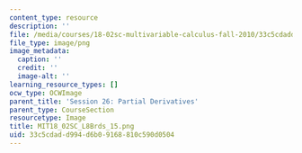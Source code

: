 ```yaml
---
content_type: resource
description: ''
file: /media/courses/18-02sc-multivariable-calculus-fall-2010/33c5cdadd994d6b09168810c590d0504_MIT18_02SC_L8Brds_15.png
file_type: image/png
image_metadata:
  caption: ''
  credit: ''
  image-alt: ''
learning_resource_types: []
ocw_type: OCWImage
parent_title: 'Session 26: Partial Derivatives'
parent_type: CourseSection
resourcetype: Image
title: MIT18_02SC_L8Brds_15.png
uid: 33c5cdad-d994-d6b0-9168-810c590d0504
---
```

